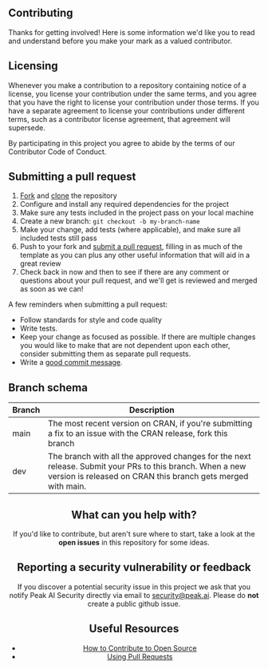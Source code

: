 ## Contributing

Thanks for getting involved! Here is some information we'd like you to read and understand before you make your mark as a valued contributor.

## Licensing

Whenever you make a contribution to a repository containing notice of a license, you license your contribution under the same terms, and you agree that you have the right to license your contribution under those terms. If you have a separate agreement to license your contributions under different terms, such as a contributor license agreement, that agreement will supersede.

By participating in this project you agree to abide by the terms of our Contributor Code of Conduct.

## Submitting a pull request

1. [Fork](https://help.github.com/articles/fork-a-repo/) and [clone](https://help.github.com/en/github/creating-cloning-and-archiving-repositories/cloning-a-repository#about-cloning-a-repository) the repository
2. Configure and install any required dependencies for the project
3. Make sure any tests included in the project pass on your local machine
4. Create a new branch: `git checkout -b my-branch-name`
5. Make your change, add tests (where applicable), and make sure all included tests still pass
6. Push to your fork and [submit a pull request](https://help.github.com/articles/creating-a-pull-request-from-a-fork/), filling in as much of the template as you can plus any other useful information that will aid in a great review
7. Check back in now and then to see if there are any comment or questions about your pull request, and we'll get is reviewed and merged as soon as we can!

A few reminders when submitting a pull request:

- Follow standards for style and code quality
- Write tests.
- Keep your change as focused as possible. If there are multiple changes you would like to make that are not dependent upon each other, consider submitting them as separate pull requests.
- Write a [good commit message](http://tbaggery.com/2008/04/19/a-note-about-git-commit-messages.html).

## Branch schema

<center>

| Branch | Description                                                   |
|--------|---------------------------------------------------------------|
| main   | The most recent version on CRAN, if you're submitting a fix to an issue with the CRAN release, fork this branch |
| dev    | The branch with all the approved changes for the next release. Submit your PRs to this branch. When a new version is released on CRAN this branch gets merged with main. |

## What can you help with?

If you'd like to contribute, but aren't sure where to start, take a look at the **open issues** in this repository for some ideas.

## Reporting a security vulnerability or feedback

If you discover a potential security issue in this project we ask that you notify Peak AI Security directly via email to security@peak.ai. 
Please do **not** create a public github issue.

## Useful Resources

- [How to Contribute to Open Source](https://opensource.guide/how-to-contribute/)
- [Using Pull Requests](https://help.github.com/articles/about-pull-requests/)
